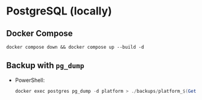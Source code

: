 # PostgreSQL (locally)

## Docker Compose

```shell
docker compose down && docker compose up --build -d
```

## Backup with `pg_dump`

- PowerShell:

  ```powershell
  docker exec postgres pg_dump -d platform > ./backups/platform_$(Get-Date -Format "yyyyMMdd_HHmmss").sql
  ```
